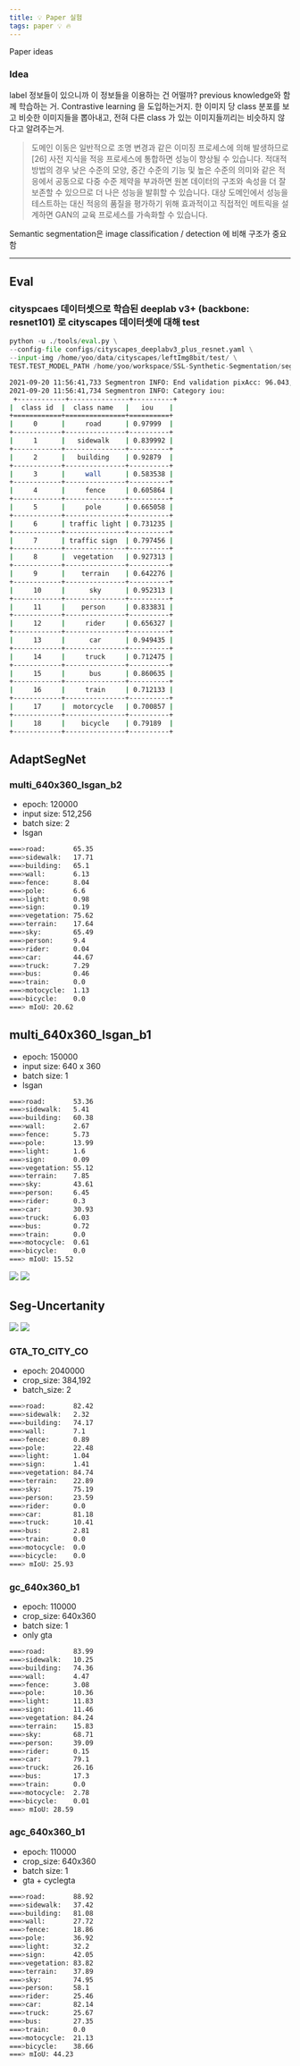 ```yaml
---
title: 💡 Paper 실험
tags: paper 💡 🔥
---
```


Paper ideas

<!--more-->

### Idea 

label 정보들이 있으니까 이 정보들을 이용하는 건 어떨까? previous knowledge와 함께 학습하는 거. 
Contrastive learning 을 도입하는거지. 한 이미지 당 class 분포를 보고 비슷한 이미지들을 뽑아내고, 전혀 다른 class 가 있는 이미지들끼리는 비슷하지 않다고 알려주는거.

> 도메인 이동은 일반적으로 조명 변경과 같은 이미징 프로세스에 의해 발생하므로 [26] 사전 지식을 적응 프로세스에 통합하면 성능이 향상될 수 있습니다. 적대적 방법의 경우 낮은 수준의 모양, 중간 수준의 기능 및 높은 수준의 의미와 같은 적응에서 공동으로 다중 수준 제약을 부과하면 원본 데이터의 구조와 속성을 더 잘 보존할 수 있으므로 더 나은 성능을 발휘할 수 있습니다. 대상 도메인에서 성능을 테스트하는 대신 적응의 품질을 평가하기 위해 효과적이고 직접적인 메트릭을 설계하면 GAN의 교육 프로세스를 가속화할 수 있습니다.

Semantic segmentation은 image classification / detection 에 비해 구조가 중요함


---



## Eval

### cityspcaes 데이터셋으로 학습된 deeplab v3+ (backbone: resnet101) 로 cityscapes 데이터셋에 대해 test

```py
python -u ./tools/eval.py \
--config-file configs/cityscapes_deeplabv3_plus_resnet.yaml \
--input-img /home/yoo/data/cityscapes/leftImg8bit/test/ \
TEST.TEST_MODEL_PATH /home/yoo/workspace/SSL-Synthetic-Segmentation/seg/checkpoints/deeplabv3_plus_resnet101_segmentron.pth
```

```sh
2021-09-20 11:56:41,733 Segmentron INFO: End validation pixAcc: 96.043, mIoU: 78.271
2021-09-20 11:56:41,734 Segmentron INFO: Category iou: 
 +------------+---------------+----------+
|  class id  |  class name   |   iou    |
+============+===============+==========+
|     0      |     road      | 0.97999  |
+------------+---------------+----------+
|     1      |   sidewalk    | 0.839992 |
+------------+---------------+----------+
|     2      |   building    | 0.92879  |
+------------+---------------+----------+
|     3      |     wall      | 0.583538 |
+------------+---------------+----------+
|     4      |     fence     | 0.605864 |
+------------+---------------+----------+
|     5      |     pole      | 0.665058 |
+------------+---------------+----------+
|     6      | traffic light | 0.731235 |
+------------+---------------+----------+
|     7      | traffic sign  | 0.797456 |
+------------+---------------+----------+
|     8      |  vegetation   | 0.927313 |
+------------+---------------+----------+
|     9      |    terrain    | 0.642276 |
+------------+---------------+----------+
|     10     |      sky      | 0.952313 |
+------------+---------------+----------+
|     11     |    person     | 0.833831 |
+------------+---------------+----------+
|     12     |     rider     | 0.656327 |
+------------+---------------+----------+
|     13     |      car      | 0.949435 |
+------------+---------------+----------+
|     14     |     truck     | 0.712475 |
+------------+---------------+----------+
|     15     |      bus      | 0.860635 |
+------------+---------------+----------+
|     16     |     train     | 0.712133 |
+------------+---------------+----------+
|     17     |  motorcycle   | 0.700857 |
+------------+---------------+----------+
|     18     |    bicycle    | 0.79189  |
+------------+---------------+----------+
```

## AdaptSegNet

### multi_640x360_lsgan_b2 

- epoch: 120000
- input size: 512,256
- batch size: 2
- lsgan

```sh
===>road:       65.35
===>sidewalk:   17.71
===>building:   65.1
===>wall:       6.13
===>fence:      8.04
===>pole:       6.6
===>light:      0.98
===>sign:       0.19
===>vegetation: 75.62
===>terrain:    17.64
===>sky:        65.49
===>person:     9.4
===>rider:      0.04
===>car:        44.67
===>truck:      7.29
===>bus:        0.46
===>train:      0.0
===>motocycle:  1.13
===>bicycle:    0.0
===> mIoU: 20.62
```

## multi_640x360_lsgan_b1

- epoch: 150000
- input size: 640 x 360
- batch size: 1
- lsgan

```sh
===>road:       53.36
===>sidewalk:   5.41
===>building:   60.38
===>wall:       2.67
===>fence:      5.73
===>pole:       13.99
===>light:      1.6
===>sign:       0.09
===>vegetation: 55.12
===>terrain:    7.85
===>sky:        43.61
===>person:     6.45
===>rider:      0.3
===>car:        30.93
===>truck:      6.03
===>bus:        0.72
===>train:      0.0
===>motocycle:  0.61
===>bicycle:    0.0
===> mIoU: 15.52
```

![](/assets/images/21-09-19-paper-ideas-2021-09-25-02-12-27.png)
![](/assets/images/21-09-19-paper-ideas-2021-09-25-02-12-57.png)

## Seg-Uncertanity

![](/assets/images/21-09-19-paper-ideas-2021-09-25-02-15-00.png)
![](/assets/images/21-09-19-paper-ideas-2021-09-25-02-15-40.png)

### GTA_TO_CITY_CO

- epoch: 2040000
- crop_size: 384,192
- batch_size: 2

```sh
===>road:       82.42
===>sidewalk:   2.32
===>building:   74.17
===>wall:       7.1
===>fence:      0.89
===>pole:       22.48
===>light:      1.04
===>sign:       1.41
===>vegetation: 84.74
===>terrain:    22.89
===>sky:        75.19
===>person:     23.59
===>rider:      0.0
===>car:        81.18
===>truck:      10.41
===>bus:        2.81
===>train:      0.0
===>motocycle:  0.0
===>bicycle:    0.0
===> mIoU: 25.93
```

### gc_640x360_b1

- epoch: 110000
- crop_size: 640x360
- batch size: 1
- only gta

```sh
===>road:       83.99
===>sidewalk:   10.25
===>building:   74.36
===>wall:       4.47
===>fence:      3.08
===>pole:       10.36
===>light:      11.83
===>sign:       11.46
===>vegetation: 84.24
===>terrain:    15.83
===>sky:        68.71
===>person:     39.09
===>rider:      0.15
===>car:        79.1
===>truck:      26.16
===>bus:        17.3
===>train:      0.0
===>motocycle:  2.78
===>bicycle:    0.01
===> mIoU: 28.59
```

### agc_640x360_b1

- epoch: 110000
- crop_size: 640x360
- batch size: 1
- gta + cyclegta

```sh
===>road:       88.92
===>sidewalk:   37.42
===>building:   81.08
===>wall:       27.72
===>fence:      18.86
===>pole:       36.92
===>light:      32.2
===>sign:       42.05
===>vegetation: 83.82
===>terrain:    37.89
===>sky:        74.95
===>person:     58.1
===>rider:      25.46
===>car:        82.14
===>truck:      25.67
===>bus:        27.35
===>train:      0.0
===>motocycle:  21.13
===>bicycle:    38.66
===> mIoU: 44.23
```
